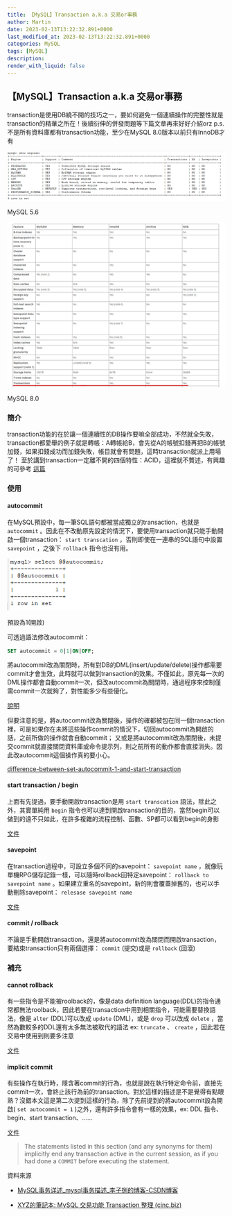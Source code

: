 ```yaml
---
title: 【MySQL】Transaction a.k.a 交易or事務
author: Martin
date: 2023-02-13T13:22:32.891+0000
last_modified_at: 2023-02-13T13:22:32.891+0000
categories: MySQL
tags: [MySQL]
description:
render_with_liquid: false
---
```


## 【MySQL】Transaction a\.k\.a 交易or事務

transaction是使用DB繞不開的技巧之一，要如何避免一個連續操作的完整性就是transaction的精華之所在！後續衍伸的併發問題等下篇文章再來好好介紹orz
p\.s\. 不是所有資料庫都有transaction功能，至少在MySQL 8\.0版本以前只有InnoDB才有


![MySQL 5\.6](/assets/70b19b3c9953/1*U_sxDBrNY3GihPQf8vipWg.png)

MySQL 5\.6


![MySQL 8\.0](/assets/70b19b3c9953/1*zp8degaWBr_CM0msG6SLHg.png)

MySQL 8\.0
### 簡介

transaction功能的在於讓一個連續性的DB操作要嘛全部成功，不然就全失敗，transaction都愛舉的例子就是轉帳：A轉帳給B，會先從A的帳號扣錢再把B的帳號加錢，如果扣錢成功而加錢失敗，帳目就會有問題，這時transaction就派上用場了！
至於講到transaction一定離不開的四個特性：ACID，這裡就不贅述，有興趣的可參考 [這篇](https://oldmo860617.medium.com/database-transaction-acid-156a3b75845e?source=user_profile---------42----------------------------)
### 使用
#### autocommit

在MySQL預設中，每一筆SQL語句都被當成獨立的transaction，也就是 `autocommit` 。因此在不改動原先設定的情況下，要使用transaction就只能手動開啟一個transaction： `start transcation` ，否則即使在一連串的SQL語句中設置 `savepoint` ，之後下 `rollback` 指令也沒有用。


![預設為1\(開啟\)](/assets/70b19b3c9953/1*PeZRzx7cQ9BSkUxaI4G_Ig.png)

預設為1\(開啟\)

可透過語法修改autocommit：
```sql
SET autocommit = 0|1|ON|OFF;
```

將autocommit改為關閉時，所有對DB的DML\(insert/update/delete\)操作都需要commit才會生效，此時就可以做到transaction的效果。不僅如此，原先每一次的DML操作都會自動commit一次，但改autocommit為關閉時，通過程序來控制僅需commit一次就夠了，對性能多少有些優化。


[說明](https://blog.csdn.net/LGD200008/article/details/79056645)


但要注意的是，將autocommit改為關閉後，操作的確都被包在同一個transaction裡，可是如果你在未將這些操作commit的情況下，切回autocommit為開啟的話，之前所做的操作就會自動commit；
又或是將autocommit改為關閉後，未提交commit就直接關閉資料庫或命令提示列，則之前所有的動作都會直接消失。因此改autocommit這個操作真的要小心。


[difference-between-set-autocommit-1-and-start-transaction](https://stackoverflow.com/questions/2950676/difference-between-set-autocommit-1-and-start-transaction-in-mysql-have-i-misse)

#### start transaction / begin

上面有先提過，要手動開啟transaction是用 `start transcation` 語法，除此之外，其實單純用 `begin` 指令也可以達到開啟transaction的目的，當然begin可以做到的遠不只如此，在許多複雜的流程控制、函數、SP都可以看到begin的身影


[文件](https://dev.mysql.com/doc/refman/8.0/en/begin-end.html)

#### savepoint

在transaction過程中，可設立多個不同的savepoint： `savepoint name` ，就像玩單機RPG儲存記錄一樣，可以隨時rollback回特定savepoint： `rollback to savepoint name` 。如果建立重名的savepoint，新的則會覆蓋掉舊的，也可以手動刪除savepoint： `relesase savepoint name`


[文件](https://dev.mysql.com/doc/refman/5.7/en/savepoint.html)

#### commit / rollback

不論是手動開啟transaction，還是將autocommit改為關閉而開啟transaction，要結束transaction只有兩個選擇： `commit` \(提交\)或是 `rollback` \(回滾\)
### 補充
#### cannot rollback

有一些指令是不能被roolback的，像是data definition language\(DDL\)的指令通常都無法roolback，因此若要在transaction中用到相關指令，可能需要替換語法，像是 `alter` \(DDL\)可以改成 `update` \(DML\)，或是 `drop` 可以改成 `delete` ，當然為數較多的DDL還有太多無法被取代的語法 ex: `truncate` 、 `create` ，因此若在交易中使用到則要多注意


[文件](https://dev.mysql.com/doc/refman/5.7/en/cannot-roll-back.html)

#### implicit commit

有些操作在執行時，隱含著commit的行為，也就是說在執行特定命令前，直接先commit一次，會終止該行為前的transaction。對於這樣的描述是不是覺得有點眼熟？沒錯本文這是第二次提到這樣的行為，除了先前提到的將autocommit設為開啟\( `set autocommit = 1` \)之外，還有許多指令會有一樣的效果，ex: DDL 指令、begin、start transaction、……


[文件](https://dev.mysql.com/doc/refman/5.7/en/implicit-commit.html)



> The statements listed in this section \(and any synonyms for them\) implicitly end any transaction active in the current session, as if you had done a `COMMIT` before executing the statement\. 





資料來源

- [MySQL事务详述\_mysql事务描述\_李子捌的博客\-CSDN博客](https://liziba.blog.csdn.net/article/details/123221453)

- [XYZ的筆記本: MySQL 交易功能 Transaction 整理 \(cinc\.biz\)](https://xyz.cinc.biz/2013/05/mysql-transaction.html)




